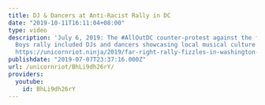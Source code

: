 ```yaml
---
title: DJ & Dancers at Anti-Racist Rally in DC
date: "2019-10-11T16:11:04+08:00"
type: video
description: 'July 6, 2019: The #AllOutDC counter-protest against the far-right Proud
  Boys rally included DJs and dancers showcasing local musical culture. Read more:
  https://unicornriot.ninja/2019/far-right-rally-fizzles-in-washington-dc/'
publishdate: "2019-07-07T23:37:16.000Z"
url: /unicornriot/BhLi9dh26rY/
providers:
  youtube:
    id: BhLi9dh26rY
---
```

